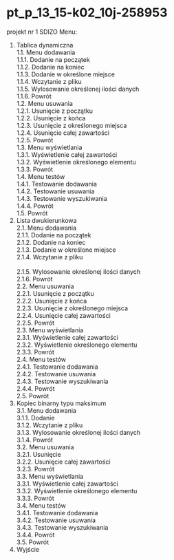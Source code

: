 # pt_p_13_15-k02_10j-258953
projekt nr 1 SDIZO
 Menu:<br />
1. Tablica dynamiczna<br />
  1.1. Menu dodawania<br />
    1.1.1. Dodanie na początek<br />
    1.1.2. Dodanie na koniec<br />
    1.1.3. Dodanie w określone miejsce<br />
    1.1.4. Wczytanie z pliku<br />
    1.1.5. Wylosowanie określonej ilości danych<br />
    1.1.6. Powrót<br />
  1.2. Menu usuwania<br />
    1.2.1. Usunięcie z początku<br />
    1.2.2. Usunięcie z końca<br />
    1.2.3. Usunięcie z określonego miejsca<br />
    1.2.4. Usunięcie całej zawartości<br />
    1.2.5. Powrót<br />
  1.3. Menu wyświetlania<br />
    1.3.1. Wyświetlenie całej zawartości<br />
    1.3.2. Wyświetlenie określonego elementu<br />
    1.3.3. Powrót<br />
  1.4. Menu testów<br />
    1.4.1. Testowanie dodawania<br />
    1.4.2. Testowanie usuwania<br />
    1.4.3. Testowanie wyszukiwania<br />
    1.4.4. Powrót<br />
  1.5. Powrót<br />
2. Lista dwukierunkowa<br />
  2.1. Menu dodawania<br />
    2.1.1. Dodanie na początek<br />
    2.1.2. Dodanie na koniec<br />
    2.1.3. Dodanie w określone miejsce<br />
    2.1.4. Wczytanie z pliku<br /><br />
    2.1.5. Wylosowanie określonej ilości danych<br />
    2.1.6. Powrót<br />
  2.2. Menu usuwania<br />
    2.2.1. Usunięcie z początku<br />
    2.2.2. Usunięcie z końca<br />
    2.2.3. Usunięcie z określonego miejsca<br />
    2.2.4. Usunięcie całej zawartości<br />
    2.2.5. Powrót<br />
  2.3. Menu wyświetlania<br />
    2.3.1. Wyświetlenie całej zawartości<br />
    2.3.2. Wyświetlenie określonego elementu<br />
    2.3.3. Powrót<br />
  2.4. Menu testów<br />
    2.4.1. Testowanie dodawania<br />
    2.4.2. Testowanie usuwania<br />
    2.4.3. Testowanie wyszukiwania<br />
    2.4.4. Powrót<br />
  2.5. Powrót<br />
3. Kopiec binarny typu maksimum<br />
  3.1. Menu dodawania<br />
    3.1.1. Dodanie<br />
    3.1.2. Wczytanie z pliku<br />
    3.1.3. Wylosowanie określonej ilości danych<br />
    3.1.4. Powrót<br />
  3.2. Menu usuwania<br />
    3.2.1. Usunięcie<br />
    3.2.2. Usunięcie całej zawartości<br />
    3.2.3. Powrót<br />
  3.3. Menu wyświetlania<br />
    3.3.1. Wyświetlenie całej zawartości<br />
    3.3.2. Wyświetlenie określonego elementu<br />
    3.3.3. Powrót<br />
  3.4. Menu testów<br />
    3.4.1. Testowanie dodawania<br />
    3.4.2. Testowanie usuwania<br />
    3.4.3. Testowanie wyszukiwania<br />
    3.4.4. Powrót<br />
  3.5. Powrót<br />
4. Wyjście<br />
